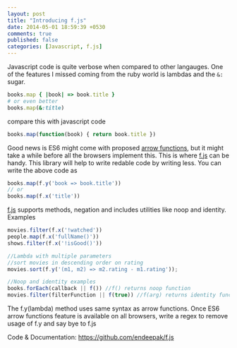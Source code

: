 ```yaml
---
layout: post
title: "Introducing f.js"
date: 2014-05-01 18:59:39 +0530
comments: true
published: false
categories: [Javascript, f.js]
---
```


Javascript code is quite verbose when compared to other langauges. One of the features I missed coming from the ruby world is lambdas and the <code>&:</code> sugar.

```ruby
books.map { |book| => book.title }
# or even better
books.map(&:title)
```
compare this with javascript code

```javascript
books.map(function(book) { return book.title })
```

Good news is ES6 might come with proposed [arrow functions](https://developer.mozilla.org/en/docs/Web/JavaScript/Reference/arrow_functions), but it might take a while before all the browsers implement this. This is where [f.js](https://github.com/endeepak/f.js) can be handy. This library will help to write redable code by writing less. You can write the above code as

```javascript
books.map(f.y('book => book.title'))
// or
books.map(f.x('title'))
```

[f.js](https://github.com/endeepak/f.js) supports methods, negation and includes utilities like noop and identity. Examples

```javascript
movies.filter(f.x('!watched'))
people.map(f.x('fullName()'))
shows.filter(f.x('!isGood()'))

//Lambda with multiple parameters
//sort movies in descending order on rating
movies.sort(f.y('(m1, m2) => m2.rating - m1.rating'));

//Noop and identity examples
books.forEach(callback || f()) //f() returns noop function
movies.filter(filterFunction || f(true)) //f(arg) returns identity function
```

The f.y(lambda) method uses same syntax as arrow functions. Once ES6 arrow functions feature is available on all browsers, write a regex to remove usage of f.y and say bye to f.js

Code & Documentation: https://github.com/endeepak/f.js
